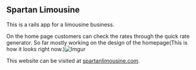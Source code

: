 ## Spartan Limousine

This is a rails app for a limousine business.

On the home page customers can check the rates through the quick rate generator. So far mostly working on the design of the homepage(This is how it looks right now.)![Imgur](http://i.imgur.com/KppN3aj.png)

This website can be visited at [spartanlimousine.com](http://spartanlimousine.com).